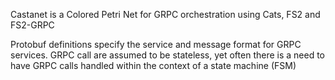 Castanet is a Colored Petri Net for GRPC orchestration using Cats, FS2 and FS2-GRPC

Protobuf definitions specify the service and message format for GRPC services.
GRPC call are assumed to be stateless, yet often there is a need to have GRPC calls handled within the context of a state machine (FSM)
